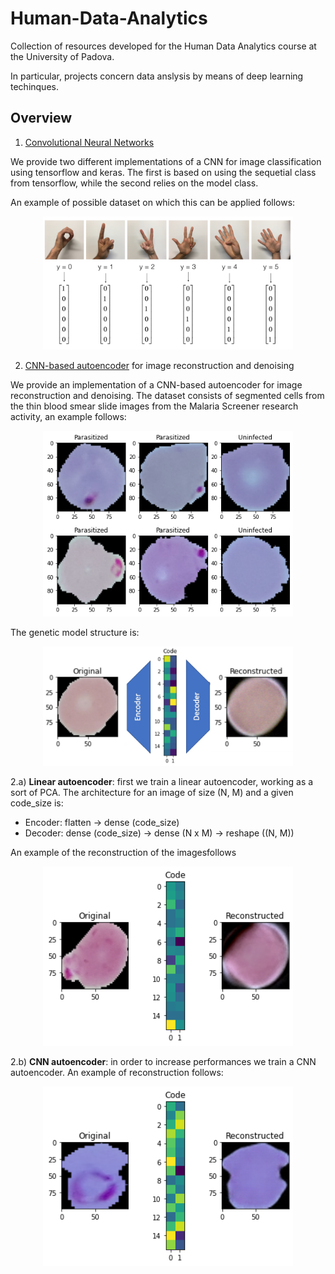 # Human-Data-Analytics

Collection of resources developed for the Human Data Analytics course at the University of Padova.

In particular, projects concern data anslysis by means of deep learning techinques.

## Overview

1. [Convolutional Neural Networks](https://github.com/nicolezattarin/Human-Data-Analytics/tree/main/CNN)

We provide two different implementations of a CNN for image classification using tensorflow and keras. The first is based on using the sequetial class from tensorflow, while the second relies on the model class. 

An example of possible dataset on which this can be applied follows:

<p align="center">
  <img src="CNN/images/SIGNS.png" width="400" />
</p>

2. [CNN-based autoencoder](https://github.com/nicolezattarin/Human-Data-Analytics/blob/main/CNNAutoencoders/CNN_autoencoders.ipynb) for image reconstruction and denoising

  We provide an implementation of a CNN-based autoencoder for image reconstruction and denoising.
  The dataset consists of segmented cells from the thin blood smear slide images from the Malaria Screener research activity, an example follows:

  <p align="center">
    <img src="CNNAutoencoders/images/malaria.png" width="400" />
  </p>

  The genetic model structure is:

  <p align="center">
    <img src="CNNAutoencoders/images/autoencoder_images.png" width="400" />
  </p>


  2.a) **Linear autoencoder**: first we train a linear autoencoder, working as a sort of PCA. The architecture for an image of size (N, M) and a given code_size is:
  * Encoder: flatten -> dense (code_size)
  * Decoder: dense (code_size) -> dense (N x M) -> reshape ((N, M))

  An example of the reconstruction of the imagesfollows
  <p align="center">
    <img src="CNNAutoencoders/images/PCAReconstruct.png" width="400" />
  </p>

  2.b) **CNN autoencoder**: in order to increase performances we train a CNN autoencoder. An example of reconstruction follows:

  <p align="center">
    <img src="CNNAutoencoders/images/CNNreconstruct.png" width="400" />
  </p>